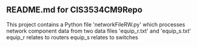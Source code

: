 ## README.md for CIS3534CM9Repo

This project contains a Python file 'networkFileRW.py' which processes network component data from two data files 'equip_r.txt' and 'equip_s.txt'
equip_r relates to routers 
equip_s relates to switches 